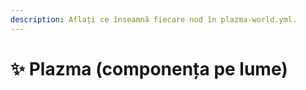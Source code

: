 ```yaml
---
description: Aflați ce înseamnă fiecare nod în plazma-world.yml.
---
```


# ✨ Plazma (componența pe lume)
